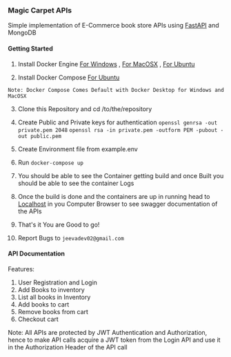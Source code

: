 ### Magic Carpet APIs

Simple implementation of E-Commerce book store APIs using [FastAPI](https://fastapi.tiangolo.com/) and MongoDB

#### Getting Started

1. Install Docker Engine [For Windows](https://docs.docker.com/desktop/windows/install/) , [For MacOSX](https://docs.docker.com/desktop/mac/install/) , [For Ubuntu](https://docs.docker.com/engine/install/ubuntu/)

2. Install Docker Compose [For Ubuntu](https://docs.docker.com/compose/install/)

```
Note: Docker Compose Comes Default with Docker Desktop for Windows and MacOSX
```

3. Clone this Repository and cd /to/the/repository

4. Create Public and Private keys for authentication
```openssl genrsa -out private.pem 2048```
```openssl rsa -in private.pem -outform PEM -pubout -out public.pem```

5. Create Environment file from example.env

6. Run ```docker-compose up```

7. You should be able to see the Container getting build and once Built you should be able to see the container Logs

8. Once the build is done and the containers are up in running head to [Localhost](http://127.0.0.1/docs) in you Computer Browser to see swagger documentation of the APIs

9. That's it You are Good to go!

10. Report Bugs to `jeevadev02@gmail.com`


#### API Documentation

Features:

1. User Registration and Login
2. Add Books to inventory
3. List all books in Inventory
4. Add books to cart
5. Remove books from cart
6. Checkout cart

Note: All APIs are protected by JWT Authentication and Authorization, hence to make API calls acquire a JWT token from the Login API and use it in the Authorization Header of the API call